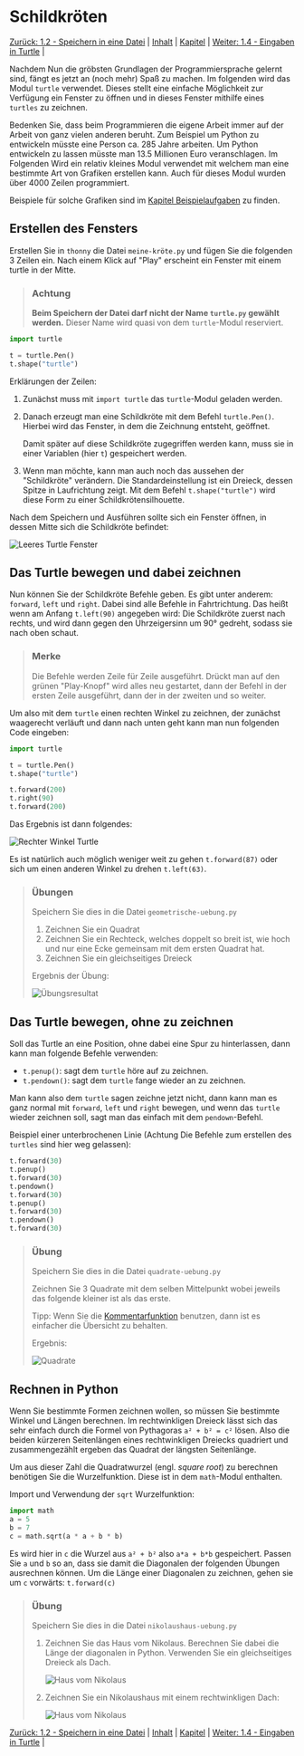 # Schildkröten

[Zurück: 1.2 - Speichern in eine Datei](Speichern.md) |  [Inhalt](README.md) |  [Kapitel](turtlekapitel.md) |  [Weiter: 1.4 - Eingaben in Turtle](TurtleInput.md) | 

Nachdem Nun die gröbsten Grundlagen der Programmiersprache gelernt sind, fängt es jetzt an (noch mehr) Spaß zu machen. Im folgenden wird das Modul `turtle` verwendet. Dieses stellt eine einfache Möglichkeit zur Verfügung ein Fenster zu öffnen und in dieses Fenster mithilfe eines `turtles` zu zeichnen.

Bedenken Sie, dass beim Programmieren die eigene Arbeit immer auf der Arbeit von ganz vielen anderen beruht. Zum Beispiel um Python zu entwickeln müsste eine Person ca. 285 Jahre arbeiten. Um Python entwickeln zu lassen müsste man 13.5 Millionen Euro veranschlagen. Im Folgenden Wird ein relativ kleines Modul verwendet mit welchem man eine bestimmte Art von Grafiken erstellen kann. Auch für dieses Modul wurden über 4000 Zeilen programmiert.

Beispiele für solche Grafiken sind im [Kapitel Beispielaufgaben](Turtlebeispielaufgaben.md) zu finden.

## Erstellen des Fensters

Erstellen Sie in `thonny` die Datei `meine-kröte.py` und fügen Sie die folgenden 3 Zeilen ein. Nach einem Klick auf "Play" erscheint ein Fenster mit einem turtle in der Mitte.

> ### Achtung
> **Beim Speichern der Datei darf nicht der Name `turtle.py` gewählt werden.** Dieser Name wird quasi von dem `turtle`-Modul reserviert.

```python
import turtle

t = turtle.Pen()
t.shape("turtle")
```
Erklärungen der Zeilen:

1. Zunächst muss mit `import turtle` das `turtle`-Modul geladen werden.

1. Danach erzeugt man eine Schildkröte mit dem Befehl `turtle.Pen()`. Hierbei wird das Fenster, in dem die Zeichnung entsteht, geöffnet.

   Damit später auf diese Schildkröte zugegriffen werden kann, muss sie in einer Variablen (hier `t`) gespeichert werden.

1. Wenn man möchte, kann man auch noch das aussehen der "Schildkröte" verändern. Die Standardeinstellung ist ein Dreieck, dessen Spitze in Laufrichtung zeigt. Mit dem Befehl `t.shape("turtle")` wird diese Form zu einer Schildkrötensilhouette.

Nach dem Speichern und Ausführen sollte sich ein Fenster öffnen, in dessen Mitte sich die Schildkröte befindet:

![Leeres Turtle Fenster](img/leerturtle.png)

## Das Turtle bewegen und dabei zeichnen

Nun können Sie der Schildkröte Befehle geben. Es gibt unter anderem: `forward`, `left` und `right`. Dabei sind alle Befehle in Fahrtrichtung. Das heißt wenn am Anfang `t.left(90)` angegeben wird: Die Schildkröte zuerst nach rechts, und wird dann gegen den Uhrzeigersinn um 90° gedreht, sodass sie nach oben schaut.

> ### Merke
> Die Befehle werden Zeile für Zeile ausgeführt. Drückt man auf den grünen "Play-Knopf" wird alles neu gestartet, dann der Befehl in der ersten Zeile ausgeführt, dann der in der zweiten und so weiter.

Um also mit dem `turtle` einen rechten Winkel zu zeichnen, der zunächst waagerecht verläuft und dann nach unten geht kann man nun folgenden Code eingeben:

```python
import turtle

t = turtle.Pen()
t.shape("turtle")

t.forward(200)
t.right(90)
t.forward(200)
```
Das Ergebnis ist dann folgendes:

![Rechter Winkel Turtle](img/turtlerightangle.png)

Es ist natürlich auch möglich weniger weit zu gehen `t.forward(87)` oder sich um einen anderen Winkel zu drehen `t.left(63)`.

> ### Übungen
>
> Speichern Sie dies in die Datei `geometrische-uebung.py`
>
> 1. Zeichnen Sie ein Quadrat
> 1. Zeichnen Sie ein Rechteck, welches doppelt so breit ist, wie hoch und nur eine Ecke gemeinsam mit dem ersten Quadrat hat.
> 1. Zeichnen Sie ein gleichseitiges Dreieck
>
> Ergebnis der Übung:
>
> ![Übungsresultat](img/turtleshapes.png)

## Das Turtle bewegen, ohne zu zeichnen

Soll das Turtle an eine Position, ohne dabei eine Spur zu hinterlassen, dann kann man folgende Befehle verwenden:

 * `t.penup()`: sagt dem `turtle` höre auf zu zeichnen.
 * `t.pendown()`: sagt dem `turtle` fange wieder an zu zeichnen.

Man kann also dem `turtle` sagen zeichne jetzt nicht, dann kann man es ganz normal mit `forward`, `left` und `right` bewegen, und wenn das `turtle` wieder zeichnen soll, sagt man das einfach mit dem `pendown`-Befehl.

Beispiel einer unterbrochenen Linie (Achtung Die Befehle zum erstellen des `turtles` sind hier weg gelassen):

```python
t.forward(30)
t.penup()
t.forward(30)
t.pendown()
t.forward(30)
t.penup()
t.forward(30)
t.pendown()
t.forward(30)
```

> ### Übung
>
> Speichern Sie dies in die Datei `quadrate-uebung.py`
>
> Zeichnen Sie 3 Quadrate mit dem selben Mittelpunkt wobei jeweils das folgende kleiner ist als das erste.
>
> Tipp: Wenn Sie die [Kommentarfunktion](Kommentare.md) benutzen, dann ist es einfacher die Übersicht zu behalten.
>
> Ergebnis:
>
> ![Quadrate](img/turtlequadrate.png)

## Rechnen in Python

Wenn Sie bestimmte Formen zeichnen wollen, so müssen Sie bestimmte Winkel und Längen berechnen. Im rechtwinkligen Dreieck lässt sich das sehr einfach durch die Formel von Pythagoras `a² + b² = c²` lösen. Also die beiden kürzeren Seitenlängen eines rechtwinkligen Dreiecks quadriert und zusammengezählt ergeben das Quadrat der längsten Seitenlänge.

Um aus dieser Zahl die Quadratwurzel (engl. _square root_) zu berechnen benötigen Sie die Wurzelfunktion. Diese ist in dem `math`-Modul enthalten.

Import und Verwendung der `sqrt` Wurzelfunktion:

```python
import math
a = 5
b = 7
c = math.sqrt(a * a + b * b)
```

Es wird hier in `c` die Wurzel aus `a² + b²` also `a*a + b*b` gespeichert. Passen Sie `a` und `b` so an, dass sie damit die Diagonalen der folgenden Übungen ausrechnen können. Um die Länge einer Diagonalen zu zeichnen, gehen sie um `c` vorwärts: `t.forward(c)`

> ### Übung
>
> Speichern Sie dies in die Datei `nikolaushaus-uebung.py`
>
> 1. Zeichnen Sie das Haus vom Nikolaus. Berechnen Sie dabei die Länge der diagonalen in Python. Verwenden Sie ein gleichseitiges Dreieck als Dach.
>
>    ![Haus vom Nikolaus](img/nikolaushaus.png)
>
> 1. Zeichnen Sie ein Nikolaushaus mit einem rechtwinkligen Dach:
>
>    ![Haus vom Nikolaus](img/nikolaushaus2.png)

[Zurück: 1.2 - Speichern in eine Datei](Speichern.md) |  [Inhalt](README.md) |  [Kapitel](turtlekapitel.md) |  [Weiter: 1.4 - Eingaben in Turtle](TurtleInput.md) | 

